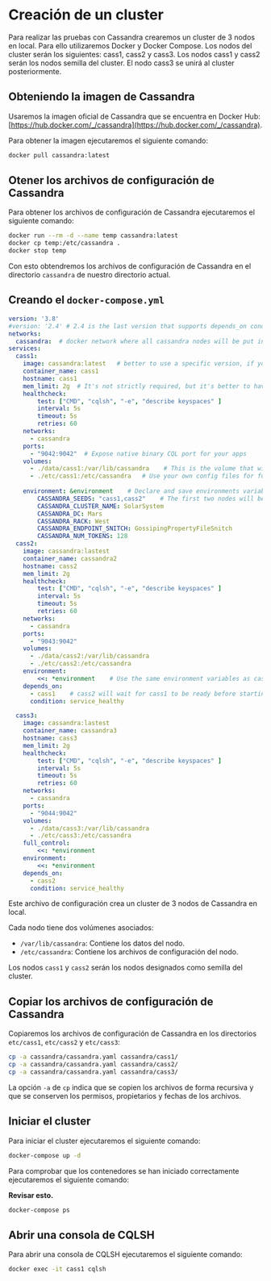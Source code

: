 # Creación de un cluster

Para realizar las pruebas con Cassandra crearemos un cluster de 3 nodos en local. Para ello utilizaremos Docker y Docker Compose. Los nodos del cluster serán los siguientes: cass1, cass2 y cass3. Los nodos cass1 y cass2 serán los nodos semilla del cluster. El nodo cass3 se unirá al cluster posteriormente.

## Obteniendo la imagen de Cassandra

Usaremos la imagen oficial de Cassandra que se encuentra en Docker Hub: [https://hub.docker.com/_/cassandra](https://hub.docker.com/_/cassandra).

Para obtener la imagen ejecutaremos el siguiente comando:

```bash
docker pull cassandra:latest
```

## Otener los archivos de configuración de Cassandra

Para obtener los archivos de configuración de Cassandra ejecutaremos el siguiente comando:

```bash
docker run --rm -d --name temp cassandra:latest
docker cp temp:/etc/cassandra .
docker stop temp
```

Con esto obtendremos los archivos de configuración de Cassandra en el directorio `cassandra` de nuestro directorio actual.

## Creando el `docker-compose.yml`

```yaml
version: '3.8'
#version: '2.4' # 2.4 is the last version that supports depends_on conditions for service health
networks:
  cassandra:  # docker network where all cassandra nodes will be put in
services:
  cass1:
    image: cassandra:latest   # better to use a specific version, if you want to control upgrades
    container_name: cass1
    hostname: cass1
    mem_limit: 2g  # It's not strictly required, but it's better to have some memory limit
    healthcheck:
        test: ["CMD", "cqlsh", "-e", "describe keyspaces" ]
        interval: 5s
        timeout: 5s
        retries: 60
    networks:
      - cassandra
    ports:
      - "9042:9042"  # Expose native binary CQL port for your apps
    volumes:
      - ./data/cass1:/var/lib/cassandra    # This is the volume that will persist data for cass1 node
      - ./etc/cass1:/etc/cassandra   # Use your own config files for full control
    
    environment: &environment    # Declare and save environments variables into "environment"
        CASSANDRA_SEEDS: "cass1,cass2"    # The first two nodes will be seeds
        CASSANDRA_CLUSTER_NAME: SolarSystem
        CASSANDRA_DC: Mars
        CASSANDRA_RACK: West
        CASSANDRA_ENDPOINT_SNITCH: GossipingPropertyFileSnitch
        CASSANDRA_NUM_TOKENS: 128
  cass2:
    image: cassandra:lastest
    container_name: cassandra2
    hostname: cass2
    mem_limit: 2g
    healthcheck:
        test: ["CMD", "cqlsh", "-e", "describe keyspaces" ]
        interval: 5s
        timeout: 5s
        retries: 60
    networks:
      - cassandra
    ports:
      - "9043:9042"
    volumes:
      - ./data/cass2:/var/lib/cassandra
      - ./etc/cass2:/etc/cassandra
    environment:
        <<: *environment    # Use the same environment variables as cass1
    depends_on:
      - cass1    # cass2 will wait for cass1 to be ready before starting
      condition: service_healthy

  cass3:
    image: cassandra:lastest
    container_name: cassandra3
    hostname: cass3
    mem_limit: 2g
    healthcheck:
        test: ["CMD", "cqlsh", "-e", "describe keyspaces" ]
        interval: 5s
        timeout: 5s
        retries: 60
    networks:
      - cassandra
    ports:
      - "9044:9042"
    volumes:
      - ./data/cass3:/var/lib/cassandra
      - ./etc/cass3:/etc/cassandra
    full_control:
        <<: *environment
    environment:
        <<: *environment
    depends_on:
      - cass2
      condition: service_healthy
```

Este archivo de configuración crea un cluster de 3 nodos de Cassandra en local.

Cada nodo tiene dos volúmenes asociados:

* `/var/lib/cassandra`: Contiene los datos del nodo.
* `/etc/cassandra`: Contiene los archivos de configuración del nodo.

Los nodos `cass1` y `cass2` serán los nodos designados como semilla del cluster.

## Copiar los archivos de configuración de Cassandra

Copiaremos los archivos de configuración de Cassandra en los directorios `etc/cass1`, `etc/cass2` y `etc/cass3`:

```bash
cp -a cassandra/cassandra.yaml cassandra/cass1/
cp -a cassandra/cassandra.yaml cassandra/cass2/
cp -a cassandra/cassandra.yaml cassandra/cass3/
```

La opción `-a` de `cp` indica que se copien los archivos de forma recursiva y que se conserven los permisos, propietarios y fechas de los archivos.

## Iniciar el cluster

Para iniciar el cluster ejecutaremos el siguiente comando:

```bash
docker-compose up -d
```

Para comprobar que los contenedores se han iniciado correctamente ejecutaremos el siguiente comando:

**Revisar esto.**

```bash
docker-compose ps
```

## Abrir una consola de CQLSH

Para abrir una consola de CQLSH ejecutaremos el siguiente comando:

```bash
docker exec -it cass1 cqlsh
```
